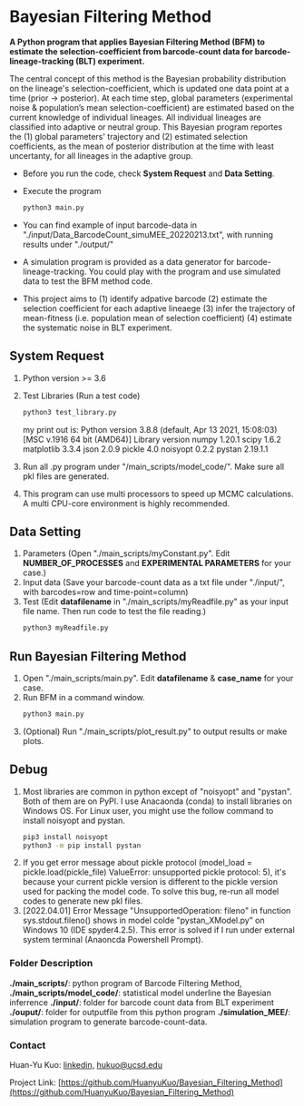 # Bayesian Filtering Method
**A Python program that applies Bayesian Filtering Method (BFM) to estimate the selection-coefficient from barcode-count data for barcode-lineage-tracking (BLT) experiment.**

The central concept of this method is the Bayesian probability distribution on the lineage's selection-coefficient, which is updated one data point at a time (prior -> posterior). At each time step, global parameters (experimental noise & population’s mean selection-coefficient) are estimated based on the current knowledge of individual lineages. All individual lineages are classified into adaptive or neutral group. This Bayesian program reportes the (1)  global parameters' trajectory and (2) estimated selection coefficients, as the mean of posterior distribution at the time with least uncertanty, for all lineages in the adaptive group. 

* Before you run the code, check **System Request** and **Data Setting**. 
* Execute the program 

  ```sh
  python3 main.py 
  ```
* You can find example of input barcode-data in "./input/Data_BarcodeCount_simuMEE_20220213.txt", with running results under "./output/"
* A simulation program is provided as a data generator for barcode-lineage-tracking. You could play with the program and use simulated data to test the BFM method code. 
* This project aims to (1) identify adpative barcode (2) estimate the selection coefficient for each adaptive lineaege (3) infer the trajectory of mean-fitness (i.e. population mean of selection coefficient) (4) estimate the systematic noise in BLT experiment.

## System Request
1. Python version >= 3.6
2. Test Libraries (Run a test code)
   ```sh
   python3 test_library.py
   ```
    my print out is: Python version 3.8.8 (default, Apr 13 2021, 15:08:03) [MSC v.1916 64 bit (AMD64)]
    Library version
    numpy 1.20.1
    scipy 1.6.2
    matplotlib 3.3.4
    json 2.0.9
    pickle 4.0
    noisyopt 0.2.2
    pystan 2.19.1.1
   
3. Run all .py program under "/main_scripts/model_code/". Make sure all pkl files are generated.
4. This program can use multi processors to speed up MCMC calculations. A multi CPU-core environment is highly recommended. 

## Data Setting
1. Parameters (Open "./main_scripts/myConstant.py". Edit **NUMBER_OF_PROCESSES** and **EXPERIMENTAL PARAMETERS** for your case.)
2. Input data (Save your barcode-count data as a txt file under "./input/", with barcodes=row and time-point=column)
3. Test (Edit **datafilename** in "./main_scripts/myReadfile.py" as your input file name. Then run code to test the file reading.)
    ```sh
    python3 myReadfile.py
    ```
## Run Bayesian Filtering Method
1. Open "./main_scripts/main.py". Edit **datafilename** & **case_name** for your case.
2. Run BFM in a command window. 
    ```sh
    python3 main.py
    ```
3. (Optional) Run "./main_scripts/plot_result.py" to output results or make plots.

## Debug
1. Most libraries are common in python except of "noisyopt" and "pystan". Both of them are on PyPI. I use Anacaonda (conda) to install libraries on Windows OS. For Linux user, you might use the follow command to install noisyopt and pystan.  
   ```sh
   pip3 install noisyopt
   python3 -m pip install pystan
2. If you get error message about pickle protocol (model_load = pickle.load(pickle_file) ValueError: unsupported pickle protocol: 5), it's because your current pickle version is different to the pickle version used for packing the model code. To solve this bug, re-run all model codes to generate new pkl files. 
3. [2022.04.01] Error Message "UnsupportedOperation: fileno" in function sys.stdout.fileno() shows in model colde "pystan_XModel.py" on Windows 10 (IDE spyder4.2.5). This error is solved if I run under external system terminal (Anaoncda Powershell Prompt).

### Folder Description
  **./main_scripts/**: python program of Barcode Filtering Method, 
  **./main_scripts/model_code/**: statistical model underline the Bayesian inferrence
  **./input/**: folder for barcode count data from BLT experiment
  **./ouput/**: folder for outputfile from this python program
  **./simulation_MEE/**: simulation program to generate barcode-count-data. 

### Contact
Huan-Yu Kuo: [linkedin,](https://www.linkedin.com/in/huan-yu-kuo/)  hukuo@ucsd.edu 

Project Link: [https://github.com/HuanyuKuo/Bayesian_Filtering_Method](https://github.com/HuanyuKuo/Bayesian_Filtering_Method)

